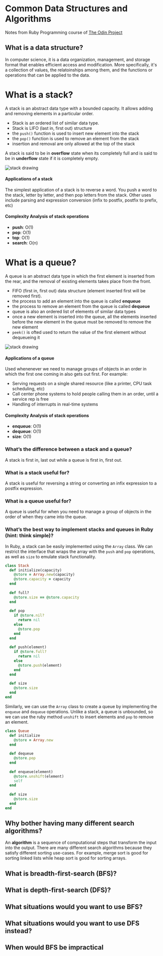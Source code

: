 # Common Data Structures and Algorithms
Notes from Ruby Programming course of [The Odin Project](https://www.theodinproject.com/courses/ruby-programming/lessons/common-data-structures-and-algorithms)

## What is a data structure?
In computer science, it is a data organization, management, and storage format that enables efficient access and modification. More specifically, it's a collection of values, the relatoinships among them, and the functions or operations that can be applied to the data.


# What is a stack?
A stack is an abstract data type with a bounded capacity. It allows adding and removing elements in a particular order.
- Stack is an ordered list of similar data type.
- Stack is LIFO (last in, first out) structure
- the `push()` function is used to insert new element into the stack
- the `pop()` function is used to remove an element from the stack
- insertion and removal are only allowed at the top of the stack

A stack is said to be in **overflow** state when its completely full and is said to be in **underflow** state if it is completely empty. 

![stack drawing](https://www.tutorialspoint.com/data_structures_algorithms/images/stack_representation.jpg)

#### Applications of a stack
The simplest application of a stack is to reverse a word. You push a word to the stack, letter by letter, and then pop letters from the stack. Other uses include parsing and expression conversion (infix to postfix, postfix to prefix, etc)

#### Complexity Analysis of stack operations
- **push**: O(1)
- **pop**: O(1)
- **top**: O(1)
- **search**: O(n)

# What is a queue?
A queue is an abstract data type in which the first element is inserted from the rear, and the removal of existing elements takes place from the front. 
- FIFO (first in, first out) data structure (element inserted first will be removed first).
- the process to add an element into the queue is called **enqueue**
- the process to remove an element from the queue is called **dequeue**
- queue is also an ordered list of elements of similar data types
- once a new element is inserted into the queue, all the elements inserted before the new element in the queue must be removed to remove the new element
- `peek()` is ofted used to return the value of the first element without dequeueing it

![stack drawing](https://www.studytonight.com/data-structures/images/introduction-to-queue.png)


#### Applications of a queue
Used whenenever we need to manage groups of objects in an order in which the first one coming in also gets out first. For example:
- Serving requests on a single shared resource (like a printer, CPU task scheduling, etc)
- Call center phone systems to hold people calling them in an order, until a service rep is free
- Handling of interrupts in real-time systems

#### Complexity Analysis of stack operations
- **enqueue**: O(1)
- **dequeue**: O(1)
- **size**: O(1)


### What’s the difference between a stack and a queue?
A stack is first in, last out while a queue is first in, first out.

### What is a stack useful for?
A stack is useful for reversing a string or converting an infix expression to a postfix expression.

### What is a queue useful for?
A queue is useful for when you need to manage a group of objects in the order of when they came into the queue. 

### What’s the best way to implement stacks and queues in Ruby (hint: think simple)?
In Ruby, a stack can be easily implemented using the `Array` class. We can restrict the interface that wraps the array with the `push` and `pop` operations, as well as `size` to emulate stack functionality. 

```ruby
class Stack
  def initialize(capacity)
    @store = Array.new(capacity)
    @store.capacity = capacity
  end
  
  def full?
    @store.size == @store.capacity
  end
  
  def pop
    if @store.nil?
      return nil
    else
      @store.pop
    end
  end
  
  def push(element)
    if @store.full?
      return nil
    else
      @store.push(element)
    end
  end
  
  def size
    @store.size
  end
end
```

Similarly, we can use the `Array` class to create a queue by implementing the `enqueue` and `dequeue` operations. Unlike a stack, a queue is unbounded, so we can use the ruby method `unshift` to insert elements and `pop` to remove an element. 

```ruby
class Queue
  def initialize
    @store = Array.new
  end
  
  def dequeue
    @store.pop
  end
  
  def enqueue(element)
    @store.unshift(element)
    self
  end
  
  def size
    @store.size
  end
end
```

## Why bother having many different search algorithms?
An **algorithm** is a sequence of computational steps that transform the input into the output. There are many different search algorithms because they satisfy different sorting use-cases. For example, merge sort is good for sorting linked lists while heap sort is good for sorting arrays. 

## What is breadth-first-search (BFS)?
## What is depth-first-search (DFS)?
## What situations would you want to use BFS?
## What situations would you want to use DFS instead?
## When would BFS be impractical
